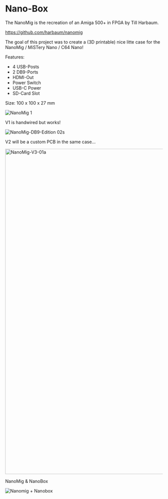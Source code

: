 # Nano-Box
The NanoMig is the recreation of an Amiga 500+ in FPGA by Till Harbaum. 

https://github.com/harbaum/nanomig

The goal of this project was to create a (3D printable) nice litte case for the NanoMig / MiSTery Nano / C64 Nano!

Features:

- 4 USB-Posts
- 2 DB9-Ports
- HDMI-Out
- Power Switch
- USB-C Power
- SD-Card Slot

Size: 100 x 100 x 27 mm

![NanoMig 1](https://github.com/user-attachments/assets/335db783-6d95-4d07-b18e-39ad91f43b21)

V1 is handwired but works!

![NanoMig-DB9-Edition 02s](https://github.com/user-attachments/assets/1994f838-5184-407d-aeb2-5c927979a756)


V2 will be a custom PCB in the same case...

<img width="1126" height="1040" alt="NanoMig-V3-01a" src="https://github.com/user-attachments/assets/854deade-f38f-46ea-a440-68230dcb8579" />


NanoMig & NanoBox 

![Nanomig + Nanobox](https://github.com/user-attachments/assets/0255ead4-2582-4985-9786-3e9b3658f68f)




